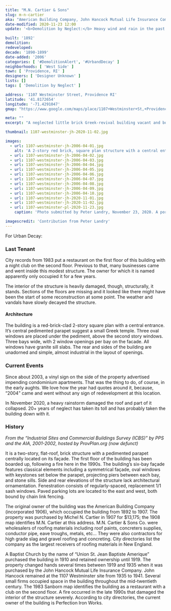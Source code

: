 ```yaml
---
title: "M.N. Cartier & Sons"
slug: m-n-cartier
aka: "American Building Company, John Hancock Mutual Life Insurance Company"
date-modified: 2020-11-23 12:00
update: '<b>Demolition by Neglect:</b> Heavy wind and rain in the past few days has caused part of the roof to collapse on this structure'

built: '1892'
demolition: 
redeveloped: 
decade: '1890-1899'
date-added: '2006'
categories: [ '#DemolitionAlert', '#UrbandDecay' ]
neighborhoods: [ 'West Side' ]
town: [ 'Providence, RI' ]
designers: [ 'Designer Unknown' ]
lists: []
tags: [ 'Demolition by Neglect' ]

address: '1107 Westminster Street, Providence RI'
latitude: '41.8172654'
longitude: '-71.4291047'
gmap: "https://www.google.com/maps/place/1107+Westminster+St,+Providence,+RI+02909/@41.8172654,-71.4291047,17z/data=!3m1!4b1!4m5!3m4!1s0x89e445768008e1b1:0x760c6bed5251dc0f!8m2!3d41.8172654!4d-71.426916"

meta: ""
excerpt: "A neglected little brick Greek-revival building vacant and boarded up since a fire in the 1990s"

thumbnail: 1107-westminster-jh-2020-11-02.jpg

images:
  - url: 1107-westminster-jh-2006-04-01.jpg
    alt: 'A 2-story red brick, square plan structure with a central entrance. Three bays across of 2 windows each. The center bay is toppped with a triangular pediment ornament in the style of a Greek temple. Three oval windows are grouped below this pediment.'
  - url: 1107-westminster-jh-2006-04-02.jpg
  - url: 1107-westminster-jh-2006-04-03.jpg
  - url: 1107-westminster-jh-2006-04-04.jpg
  - url: 1107-westminster-jh-2006-04-05.jpg
  - url: 1107-westminster-jh-2006-04-06.jpg
  - url: 1107-westminster-jh-2006-04-07.jpg
  - url: 1107-westminster-jh-2006-04-08.jpg
  - url: 1107-westminster-jh-2006-04-09.jpg
  - url: 1107-westminster-jh-2006-04-10.jpg
  - url: 1107-westminster-jh-2020-11-01.jpg
  - url: 1107-westminster-jh-2020-11-02.jpg
  - url: 1107-westminster-pl-2020-11-23.jpg
    caption: 'Photo submitted by Peter Landry, November 23, 2020. A portion of the roof has collapsed from heavy rain and wind.'

imagescredit: 'Contribution from Peter Landry'
---
```


For Urban Decay: 
### Last Tenant

City records from 1983 put a restaurant on the first floor of this building with a night club on the second floor. Previous to that, many businesses came and went inside this modest structure. The owner for which it is named apparently only occupied it for a few years. 

The interior of the structure is heavily damaged, though, structurally, it stands. Sections of the floors are missing and it looked like there might have been the start of some reconstruction at some point. The weather and vandals have slowly decayed the structure. 

#### Architecture

The building is a red-brick-clad 2-story square plan with a central entrance. It’s central pedimented parapet suggest a small Greek temple. Three oval windows are placed under the pediment, above the second story windows. Three bays wide, with 2 window openings per bay on the facade. All windows have granite sill slabs. The rear and sides of the building are unadorned and simple, almost industrial in the layout of openings. 


### Current Events

Since about 2003, a vinyl sign on the side of the property advertised impending condominium apartments. That was the thing to do, of course, in the early aughts. We love how the year had quotes around it, because, “2004” came and went without any sign of redevelopment at this location. 

In November 2020, a heavy rainstorm damaged the roof and part of it collapsed. 20+ years of neglect has taken its toll and has probably taken the building down with it. 


### History

_From the “Industrial Sites and Commercial Buildings Survey (ICBS)” by PPS and the AIA, 2001-2002, hosted by ProvPlan.org (now defunct)_

It is a two-story, flat-roof, brick structure with a pedimented parapet centrally located on its façade. The first floor of the building has been boarded up, following a fire here in the 1990s. The building’s six-bay façade features classical elements including a symmetrical façade, oval windows with keystones set below the parapet, projecting piers between each bay, and stone sills. Side and rear elevations of the structure lack architectural ornamentation. Fenestration consists of regularly-spaced, replacement 1/1 sash windows. Paved parking lots are located to the east and west, both bound by chain link fencing.

The original owner of the building was the American Building Company (incorporated 1906), which occupied the building from 1892 to 1907. The property was purchased by Michel N. Cartier in 1907 for $13,175; the 1908 map identifies M.N. Cartier at this address. M.N. Cartier & Sons Co. were wholesalers of roofing materials including roof paints, concreters supplies, conductor pipe, eave troughs, metals, etc… They were also contractors for high grade slag and gravel roofing and concreting. City directories list the company as the largest receivers of roofing materials in New England.

A Baptist Church by the name of “Union St. Jean Baptiste Amerique” purchased the building in 1910 and retained ownership until 1919. The property changed hands several times between 1919 and 1935 when it was purchased by the John Hancock Mutual Life Insurance Company. John Hancock remained at the 1107 Westminster site from 1935 to 1941. Several small firms occupied space in the building throughout the mid-twentieth century. The 1983 Sanborn map identifies the building as a restaurant with a club on the second floor. A fire occurred in the late 1990s that damaged the interior of the structure severely. According to city directories, the current owner of the building is Perfection Iron Works.
